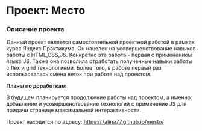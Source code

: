 # Проект: Место

### Описание проекта

Данный проект является самостоятельной проектной работой в рамках курса Яндекс.Практикума. Он нацелен на усовершенствование навыков работы с HTML,CSS,JS. Конкретно эта работа - первая с применением языка JS. Также она позволила отработать полученные навыки работы с flex и grid технологиями. Более того, в работе первый раз использовалась смена веток при работе над проектом.

**Планы по доработкам**

В будущем планируется продолжение работы над проектом, а именно: добавление и усовершенствование технологий с применение JS для придачи странице максимальной интерактивности.

Проект находится по адресу:
https://7alina77.github.io/mesto/